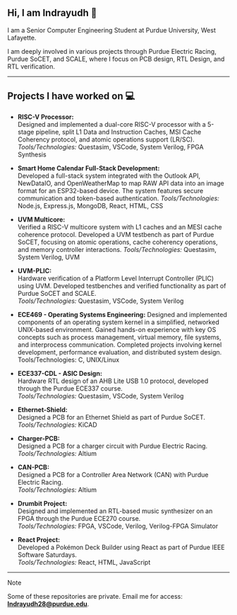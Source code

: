 ## Hi, I am Indrayudh 👋
I am a Senior Computer Engineering Student at Purdue University, West Lafayette.

I am deeply involved in various projects through Purdue Electric Racing, Purdue SoCET, and SCALE, where I focus on PCB design, RTL Design, and RTL verification.

---

## Projects I have worked on :computer:  

- **RISC-V Processor:**  
  Designed and implemented a dual-core RISC-V processor with a 5-stage pipeline, split L1 Data and Instruction Caches, MSI Cache Coherency protocol, and atomic operations support (LR/SC).  
  *Tools/Technologies:* Questasim, VSCode, System Verilog, FPGA Synthesis

- **Smart Home Calendar Full-Stack Development:**  
  Developed a full-stack system integrated with the Outlook API, NewDataIO, and OpenWeatherMap to map RAW API data into an image format for an ESP32-based device. The system features secure communication and token-based authentication.
  *Tools/Technologies:* Node.js, Express.js, MongoDB, React, HTML, CSS
  
- **UVM Multicore:**  
  Verified a RISC-V multicore system with L1 caches and an MESI cache coherence protocol. Developed a UVM testbench as part of Purdue SoCET, focusing on atomic operations, cache coherency operations, and memory controller interactions. 
  *Tools/Technologies:* Questasim, System Verilog, UVM  

- **UVM-PLIC:**  
  Hardware verification of a Platform Level Interrupt Controller (PLIC) using UVM. Developed testbenches and verified functionality as part of Purdue SoCET and SCALE.  
  *Tools/Technologies:* Questasim, VSCode, System Verilog  

- **ECE469 - Operating Systems Engineering:**
Designed and implemented components of an operating system kernel in a simplified, networked UNIX-based environment. Gained hands-on experience with key OS concepts such as process management, virtual memory, file systems, and interprocess communication. Completed projects involving kernel development, performance evaluation, and distributed system design.
Tools/Technologies: C, UNIX/Linux
  
  
- **ECE337-CDL - ASIC Design:**  
  Hardware RTL design of an AHB Lite USB 1.0 protocol, developed through the Purdue ECE337 course.  
  *Tools/Technologies:* Questasim, VSCode, System Verilog  

- **Ethernet-Shield:**  
  Designed a PCB for an Ethernet Shield as part of Purdue SoCET.  
  *Tools/Technologies:* KiCAD  

- **Charger-PCB:**  
  Designed a PCB for a charger circuit with Purdue Electric Racing.  
  *Tools/Technologies:* Altium  

- **CAN-PCB:**  
  Designed a PCB for a Controller Area Network (CAN) with Purdue Electric Racing.  
  *Tools/Technologies:* Altium  

- **Drumbit Project:**  
  Designed and implemented an RTL-based music synthesizer on an FPGA through the Purdue ECE270 course.  
  *Tools/Technologies:* FPGA, VSCode, Verilog, Verilog-FPGA Simulator  

- **React Project:**  
  Developed a Pokémon Deck Builder using React as part of Purdue IEEE Software Saturdays.  
  *Tools/Technologies:* React, HTML, JavaScript  

---

> [!NOTE]  
> Some of these repositories are private. Email me for access: **Indrayudh28@purdue.edu**.
